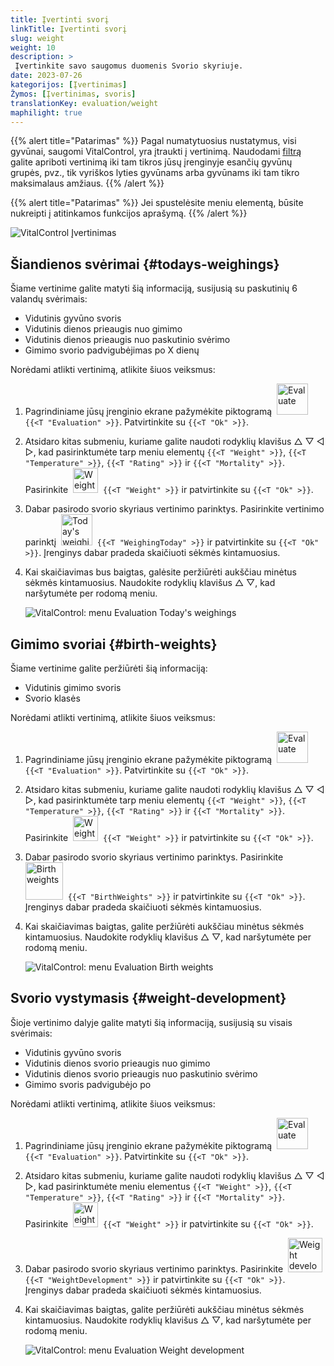 ```yaml
---
title: Įvertinti svorį
linkTitle: Įvertinti svorį
slug: weight
weight: 10
description: >
 Įvertinkite savo saugomus duomenis Svorio skyriuje.
date: 2023-07-26
kategorijos: [Įvertinimas]
Žymos: [Įvertinimas, svoris]
translationKey: evaluation/weight
maphilight: true
---
```

{{% alert title="Patarimas" %}}
Pagal numatytuosius nustatymus, visi gyvūnai, saugomi VitalControl, yra įtraukti į vertinimą. Naudodami [filtrą](../../filter/) galite apriboti vertinimą iki tam tikros jūsų įrenginyje esančių gyvūnų grupės, pvz., tik vyriškos lyties gyvūnams arba gyvūnams iki tam tikro maksimalaus amžiaus.
{{% /alert %}}

{{% alert title="Patarimas" %}}
Jei spustelėsite meniu elementą, būsite nukreipti į atitinkamos funkcijos aprašymą.
{{% /alert %}}

<img src="../images/imagemap.png" alt="VitalControl Įvertinimas" title="Svoris" usemap="#workmap" class="maphilight" />

<map name="workmap">
   <area shape="rect" coords="3,40,116,160" alt="Šiandienos svėrimai" title="Įvertinkite savo gyvūnų svorio reikšmes, užregistruotas su VitalControl šiandien&#10;Pelės spustelėjimas: į dokumentaciją" href="/lt/docs/evaluation/weight/#todays-weighings">
   <area shape="rect" coords="116,40,238,160" alt="Gimimo svoriai" title="Įvertinkite savo saugomus gimimo svorius&#10;Pelės spustelėjimas: į dokumentaciją" href="/lt/docs/evaluation/weight/#birth-weights">
   <area shape="rect" coords="3,160,116,279" alt="Svorio vystymasis" title="Įvertinkite savo gyvūnų svorio vystymąsi&#10;Pelės spustelėjimas: į dokumentaciją" href="/lt/docs/evaluation/weight/#weight-development">

   <area shape="rect" coords="150,282,238,319" alt="Filtras" title="Nustatykite filtrą&#10;Pelės spustelėjimas: į dokumentaciją" href="/lt/docs/filter">
   <area shape="rect" coords="2,282,95,319" alt="Atgal" title="Grįžkite vienu lygiu atgal&#10;Pelės spustelėjimas: į dokumentaciją" href="/lt/docs/evaluation/">
</map>

## Šiandienos svėrimai {#todays-weighings}
Šiame vertinime galite matyti šią informaciją, susijusią su paskutinių 6 valandų svėrimais:
- Vidutinis gyvūno svoris
- Vidutinis dienos prieaugis nuo gimimo
- Vidutinis dienos prieaugis nuo paskutinio svėrimo
- Gimimo svorio padvigubėjimas po X dienų

Norėdami atlikti vertinimą, atlikite šiuos veiksmus:

1. Pagrindiniame jūsų įrenginio ekrane pažymėkite piktogramą &nbsp;<img src="/icons/main/evaluation.svg" width="50" align="bottom" alt="Evaluate" />&nbsp; `{{<T "Evaluation" >}}`. Patvirtinkite su `{{<T "Ok" >}}`.

2. Atsidaro kitas submeniu, kuriame galite naudoti rodyklių klavišus △ ▽ ◁ ▷, kad pasirinktumėte tarp meniu elementų `{{<T "Weight" >}}`, `{{<T "Temperature" >}}`, `{{<T "Rating" >}}` ir `{{<T "Mortality" >}}`. Pasirinkite &nbsp;<img src="/icons/evaluation/weight.svg" width="40" align="bottom" alt="Weight" />&nbsp; `{{<T "Weight" >}}` ir patvirtinkite su `{{<T "Ok" >}}`.

3. Dabar pasirodo svorio skyriaus vertinimo parinktys. Pasirinkite vertinimo parinktį &nbsp;<img src="/icons/evaluation/weighingtoday.svg" width="50" align="bottom" alt="Today's weighing" />&nbsp; `{{<T "WeighingToday" >}}` ir patvirtinkite su `{{<T "Ok" >}}`. Įrenginys dabar pradeda skaičiuoti sėkmės kintamuosius.

4. Kai skaičiavimas bus baigtas, galėsite peržiūrėti aukščiau minėtus sėkmės kintamuosius. Naudokite rodyklių klavišus △ ▽, kad naršytumėte per rodomą meniu.

   ![VitalControl: menu Evaluation Today's weighings](../images/todaysweighings.png "Evaluate Today's weighings")

## Gimimo svoriai {#birth-weights}
Šiame vertinime galite peržiūrėti šią informaciją:
- Vidutinis gimimo svoris
- Svorio klasės

Norėdami atlikti vertinimą, atlikite šiuos veiksmus:

1. Pagrindiniame jūsų įrenginio ekrane pažymėkite piktogramą &nbsp;<img src="/icons/main/evaluation.svg" width="50" align="bottom" alt="Evaluate" />&nbsp; `{{<T "Evaluation" >}}`. Patvirtinkite su `{{<T "Ok" >}}`.

2. Atsidaro kitas submeniu, kuriame galite naudoti rodyklių klavišus △ ▽ ◁ ▷, kad pasirinktumėte tarp meniu elementų `{{<T "Weight" >}}`, `{{<T "Temperature" >}}`, `{{<T "Rating" >}}` ir `{{<T "Mortality" >}}`. Pasirinkite &nbsp;<img src="/icons/evaluation/weight.svg" width="40" align="bottom" alt="Weight" />&nbsp; `{{<T "Weight" >}}` ir patvirtinkite su `{{<T "Ok" >}}`.

3. Dabar pasirodo svorio skyriaus vertinimo parinktys. Pasirinkite &nbsp;<img src="/icons/evaluation/birthweights.svg" width="60" align="bottom" alt="Birth weights" />&nbsp; `{{<T "BirthWeights" >}}` ir patvirtinkite su `{{<T "Ok" >}}`. Įrenginys dabar pradeda skaičiuoti sėkmės kintamuosius.


4. Kai skaičiavimas baigtas, galite peržiūrėti aukščiau minėtus sėkmės kintamuosius. Naudokite rodyklių klavišus △ ▽, kad naršytumėte per rodomą meniu.

   ![VitalControl: menu Evaluation Birth weights](../images/birthweights.png "Evaluate Birth weights")

## Svorio vystymasis {#weight-development}

Šioje vertinimo dalyje galite matyti šią informaciją, susijusią su visais svėrimais:
- Vidutinis gyvūno svoris
- Vidutinis dienos svorio prieaugis nuo gimimo
- Vidutinis dienos svorio prieaugis nuo paskutinio svėrimo
- Gimimo svoris padvigubėjo po

Norėdami atlikti vertinimą, atlikite šiuos veiksmus:

1. Pagrindiniame jūsų įrenginio ekrane pažymėkite piktogramą &nbsp;<img src="/icons/main/evaluation.svg" width="50" align="bottom" alt="Evaluate" />&nbsp; `{{<T "Evaluation" >}}`. Patvirtinkite su `{{<T "Ok" >}}`.

2. Atsidaro kitas submeniu, kuriame galite naudoti rodyklių klavišus △ ▽ ◁ ▷, kad pasirinktumėte meniu elementus `{{<T "Weight" >}}`, `{{<T "Temperature" >}}`, `{{<T "Rating" >}}` ir `{{<T "Mortality" >}}`. Pasirinkite &nbsp;<img src="/icons/evaluation/weight.svg" width="40" align="bottom" alt="Weight" />&nbsp; `{{<T "Weight" >}}` ir patvirtinkite su `{{<T "Ok" >}}`.

3. Dabar pasirodo svorio skyriaus vertinimo parinktys. Pasirinkite &nbsp;<img src="/icons/evaluation/weightdevelopment.svg" width="55" align="bottom" alt="Weight development" />&nbsp; `{{<T "WeightDevelopment" >}}` ir patvirtinkite su `{{<T "Ok" >}}`. Įrenginys dabar pradeda skaičiuoti sėkmės kintamuosius.

4. Kai skaičiavimas baigtas, galite peržiūrėti aukščiau minėtus sėkmės kintamuosius. Naudokite rodyklių klavišus △ ▽, kad naršytumėte per rodomą meniu.

   ![VitalControl: menu Evaluation Weight development](../images/weightdevelopment.png "Evaluate Weight development")
